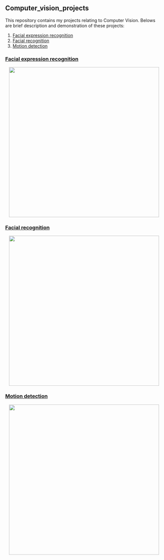 ## Computer_vision_projects
This repository contains my projects relating to Computer Vision.
Belows are brief description and demonstration of these projects:

1. [Facial expression recognition](#facial-expression-recognition)
2. [Facial recognition](#facial-recognition])
3. [Motion detection](#motion-detection)

### [Facial expression recognition][1]
<p align="center"><img src="./Facial_expression/facial_expression.gif" width ="480"></p>

### [Facial recognition][2]
<p align="center"><img src="./Facial_recognition/face_recognition.gif" width ="480"></p>

### [Motion detection](3)
<p align="center"><img src="./Motion_detection/motion_detection.gif" width ="480"></p>

[1]:/Facial_expression
[2]:/Facial_recognition
[3]:/Motion_detection
